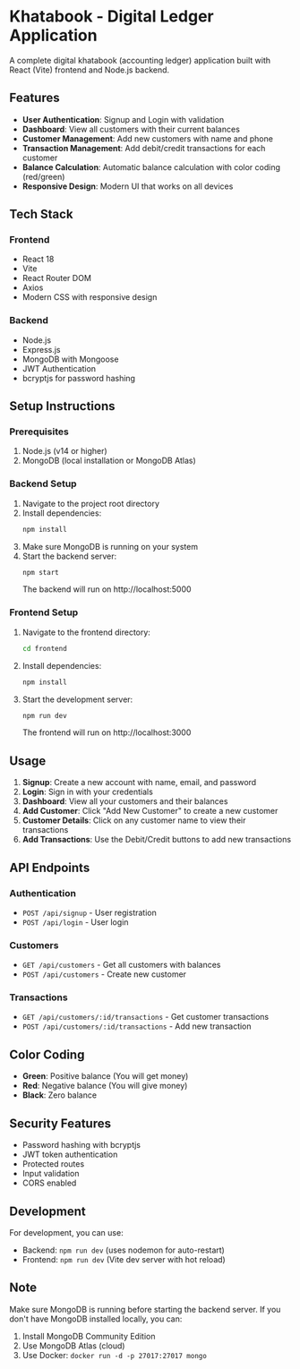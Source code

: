 # Khatabook - Digital Ledger Application

A complete digital khatabook (accounting ledger) application built with React (Vite) frontend and Node.js backend.

## Features

- **User Authentication**: Signup and Login with validation
- **Dashboard**: View all customers with their current balances
- **Customer Management**: Add new customers with name and phone
- **Transaction Management**: Add debit/credit transactions for each customer
- **Balance Calculation**: Automatic balance calculation with color coding (red/green)
- **Responsive Design**: Modern UI that works on all devices

## Tech Stack

### Frontend
- React 18
- Vite
- React Router DOM
- Axios
- Modern CSS with responsive design

### Backend
- Node.js
- Express.js
- MongoDB with Mongoose
- JWT Authentication
- bcryptjs for password hashing

## Setup Instructions

### Prerequisites
1. Node.js (v14 or higher)
2. MongoDB (local installation or MongoDB Atlas)

### Backend Setup
1. Navigate to the project root directory
2. Install dependencies:
   ```bash
   npm install
   ```
3. Make sure MongoDB is running on your system
4. Start the backend server:
   ```bash
   npm start
   ```
   The backend will run on http://localhost:5000

### Frontend Setup
1. Navigate to the frontend directory:
   ```bash
   cd frontend
   ```
2. Install dependencies:
   ```bash
   npm install
   ```
3. Start the development server:
   ```bash
   npm run dev
   ```
   The frontend will run on http://localhost:3000

## Usage

1. **Signup**: Create a new account with name, email, and password
2. **Login**: Sign in with your credentials
3. **Dashboard**: View all your customers and their balances
4. **Add Customer**: Click "Add New Customer" to create a new customer
5. **Customer Details**: Click on any customer name to view their transactions
6. **Add Transactions**: Use the Debit/Credit buttons to add new transactions

## API Endpoints

### Authentication
- `POST /api/signup` - User registration
- `POST /api/login` - User login

### Customers
- `GET /api/customers` - Get all customers with balances
- `POST /api/customers` - Create new customer

### Transactions
- `GET /api/customers/:id/transactions` - Get customer transactions
- `POST /api/customers/:id/transactions` - Add new transaction

## Color Coding

- **Green**: Positive balance (You will get money)
- **Red**: Negative balance (You will give money)
- **Black**: Zero balance

## Security Features

- Password hashing with bcryptjs
- JWT token authentication
- Protected routes
- Input validation
- CORS enabled

## Development

For development, you can use:
- Backend: `npm run dev` (uses nodemon for auto-restart)
- Frontend: `npm run dev` (Vite dev server with hot reload)

## Note

Make sure MongoDB is running before starting the backend server. If you don't have MongoDB installed locally, you can:
1. Install MongoDB Community Edition
2. Use MongoDB Atlas (cloud)
3. Use Docker: `docker run -d -p 27017:27017 mongo`